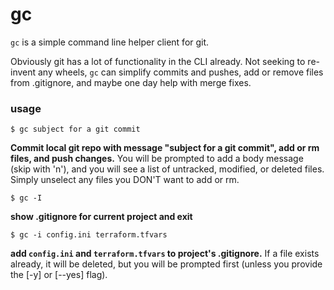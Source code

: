 # gc  
  
`gc` is a simple command line helper client for git.  
  
Obviously git has a lot of functionality in the CLI already. Not seeking to re-invent any wheels, `gc` can simplify commits and pushes, add or remove files from .gitignore, and maybe one day help with merge fixes.  
  
### usage  
  
`$ gc subject for a git commit`  
  
**Commit local git repo with message "subject for a git commit", add or rm files, and push changes.** You will be prompted to add a body message (skip with 'n'), and you will see a list of untracked, modified, or deleted files. Simply unselect any files you DON'T want to add or rm.  
  
`$ gc -I`  
  
**show .gitignore for current project and exit**  
  
`$ gc -i config.ini terraform.tfvars`  
  
**add `config.ini` and `terraform.tfvars` to project's .gitignore.** If a file exists already, it will be deleted, but you will be prompted first (unless you provide the [-y] or [--yes] flag).  
  
